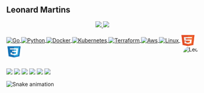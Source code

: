 ## Leonard Martins
<div align="center">
  <a href="https://github.com/Leo176">    
  <img height="130em" src="https://github-readme-stats.vercel.app/api?username=Leo176&show_icons=true&theme=tokyonight&include_all_commits=true&count_private=true"/>
  <img height="130em" src="https://github-readme-stats.vercel.app/api/top-langs/?username=Leo176&layout=compact&langs_count=7&theme=tokyonight"/>
</div>
<div style="display: inline_block"><br>
  <img align="center" alt="Go" height="30" width="40" src="https://www.nixsolutions.com/uploads/2020/07/Golang.png">
  <img align="center" alt="Python" height="30" width="40" src="https://img2.gratispng.com/20180320/fkq/kisspng-angle-text-symbol-brand-other-python-5ab0c09b32b4d1.7494578715215330832077.jpg">
  <img align="center" alt="Docker" height="30" width="40" src="https://developers.redhat.com/sites/default/files/styles/article_feature/public/blog/2014/05/homepage-docker-logo.png?itok=zx0e-vcP">
  <img align="center" alt="Kubernetes" height="30" width="40" src="https://www.logo.wine/a/logo/Kubernetes/Kubernetes-Logo.wine.svg">
  <img align="center" alt="Terraform" height="30" width="40" src="https://www.svgrepo.com/show/354447/terraform-icon.svg">
  <img align="center" alt="Aws" height="30" width="40" src="https://futurumresearch.com/wp-content/uploads/2020/01/aws-logo.png">
  <img align="center" alt="Linux" height="30" width="40" src="https://encrypted-tbn0.gstatic.com/images?q=tbn:ANd9GcRbi9aVFq2CV5UxsEhDk4L5Hk_u4nHnSTnsWhnOUNRg4mfdOfWZfJoPGLZL01QvgvIDT8Q&usqp=CAU">  
  <img align="center" alt="Rafa-HTML" height="30" width="40" src="https://raw.githubusercontent.com/devicons/devicon/master/icons/html5/html5-original.svg">
  <img align="center" alt="Rafa-CSS" height="30" width="40" src="https://raw.githubusercontent.com/devicons/devicon/master/icons/css3/css3-original.svg">  
  
  <img align="right" alt="Leo" height="200" style="border-radius:50px;" src="https://thumbs2.imgbox.com/35/9e/49A7ExVu_t.jpeg">
</div>
  
  ##
 
<div> 
  <a href="https://www.youtube.com/channel/UC_-uuuZbY0AAt9CViNzvc-Q" target="_blank"><img src="https://img.shields.io/badge/YouTube-FF0000?style=for-the-badge&logo=youtube&logoColor=white" target="_blank"></a>
  <a href="https://instagram.com/rafaballerini" target="_blank"><img src="https://img.shields.io/badge/-Instagram-%23E4405F?style=for-the-badge&logo=instagram&logoColor=white" target="_blank"></a>
 	<a href="https://www.twitch.tv/rafaballerinii" target="_blank"><img src="https://img.shields.io/badge/Twitch-9146FF?style=for-the-badge&logo=twitch&logoColor=white" target="_blank"></a>
 <a href="https://discord.gg/wagxzStdcR" target="_blank"><img src="https://img.shields.io/badge/Discord-7289DA?style=for-the-badge&logo=discord&logoColor=white" target="_blank"></a> 
  <a href = "mailto:contatorafaballerini@gmail.com"><img src="https://img.shields.io/badge/-Gmail-%23333?style=for-the-badge&logo=gmail&logoColor=white" target="_blank"></a>
  <a href="https://www.linkedin.com/in/rafaella-ballerini-45875016a" target="_blank"><img src="https://img.shields.io/badge/-LinkedIn-%230077B5?style=for-the-badge&logo=linkedin&logoColor=white" target="_blank"></a> 
 
  ![Snake animation](https://github.com/Leo176/Leo176/blob/output/github-contribution-grid-snake.svg)
 
</div>
